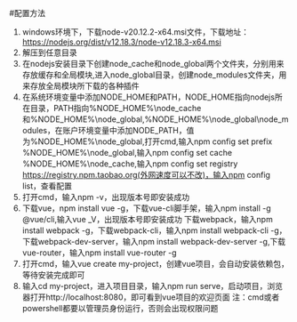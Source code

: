 #配置方法
1. windows环境下，下载node-v20.12.2-x64.msi文件，下载地址：https://nodejs.org/dist/v12.18.3/node-v12.18.3-x64.msi
2. 解压到任意目录
3. 在nodejs安装目录下创建node_cache和node_global两个文件夹，分别用来存放缓存和全局模块,进入node_global目录，创建node_modules文件夹，用来存放全局模块所下载的各种插件
4. 在系统环境变量中添加NODE_HOME和PATH，NODE_HOME指向nodejs所在目录，PATH指向%NODE_HOME%\node_cache和%NODE_HOME%\node_global,%NODE_HOME%\node_global\node_modules，在账户环境变量中添加NODE_PATH，值为%NODE_HOME%\node_global,打开cmd,输入npm config set prefix %NODE_HOME%\node_global,输入npm config set cache %NODE_HOME%\node_cache,输入npm config set registry https://registry.npm.taobao.org(外网速度可以不改)，输入npm config list，查看配置
5. 打开cmd，输入npm -v，出现版本号即安装成功
6. 下载vue，npm install vue -g，下载vue-cli脚手架，输入npm install -g @vue/cli,输入vue _V，出现版本号即安装成功
下载webpack，输入npm install webpack -g，下载webpack-cli，输入npm install webpack-cli -g，下载webpack-dev-server，输入npm install webpack-dev-server -g,下载vue-router，输入npm install vue-router -g
7. 打开cmd，输入vue create my-project，创建vue项目，会自动安装依赖包，等待安装完成即可
8. 输入cd my-project，进入项目目录，输入npm run serve，启动项目，浏览器打开http://localhost:8080，即可看到vue项目的欢迎页面
注：cmd或者powershell都要以管理员身份运行，否则会出现权限问题